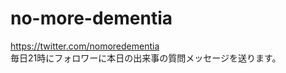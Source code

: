 no-more-dementia
================

https://twitter.com/nomoredementia  
毎日21時にフォロワーに本日の出来事の質問メッセージを送ります。